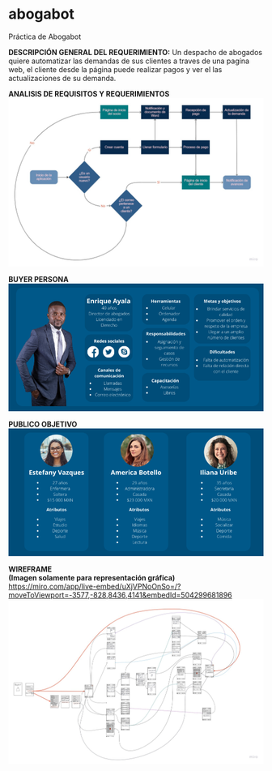 # abogabot
Práctica de Abogabot

<b>DESCRIPCIÓN GENERAL DEL REQUERIMIENTO:</b>
Un despacho de abogados quiere automatizar las demandas de sus clientes a traves de una pagína web, el cliente desde la página puede realizar pagos y ver el las actualizaciones de su demanda.

<b>ANALISIS DE REQUISITOS Y REQUERIMIENTOS</b>
![](Untitled%20(2).jpg)

<b>BUYER PERSONA <br></b>
![](BPersona.png)

<b>PUBLICO OBJETIVO <br></b>
![](PObjetivo.png)


<b>WIREFRAME</b> <br> <b>(Imagen solamente para representación gráfica)</b>
https://miro.com/app/live-embed/uXjVPNoOnSo=/?moveToViewport=-3577,-828,8436,4141&embedId=504299681896
![](Wireframe.jpg)
